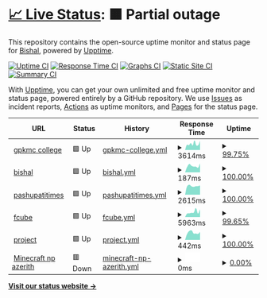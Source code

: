 # [📈 Live Status](https://uptime.bishalluitel.com.np): <!--live status--> **🟧 Partial outage**

This repository contains the open-source uptime monitor and status page for [Bishal](https://uptime.bishalluitel.com.np), powered by [Upptime](https://github.com/upptime/upptime).

[![Uptime CI](https://github.com/bishal520/uptime/workflows/Uptime%20CI/badge.svg)](https://github.com/bishal520/uptime/actions?query=workflow%3A%22Uptime+CI%22)
[![Response Time CI](https://github.com/bishal520/uptime/workflows/Response%20Time%20CI/badge.svg)](https://github.com/bishal520/uptime/actions?query=workflow%3A%22Response+Time+CI%22)
[![Graphs CI](https://github.com/bishal520/uptime/workflows/Graphs%20CI/badge.svg)](https://github.com/bishal520/uptime/actions?query=workflow%3A%22Graphs+CI%22)
[![Static Site CI](https://github.com/bishal520/uptime/workflows/Static%20Site%20CI/badge.svg)](https://github.com/bishal520/uptime/actions?query=workflow%3A%22Static+Site+CI%22)
[![Summary CI](https://github.com/bishal520/uptime/workflows/Summary%20CI/badge.svg)](https://github.com/bishal520/uptime/actions?query=workflow%3A%22Summary+CI%22)

With [Upptime](https://upptime.js.org), you can get your own unlimited and free uptime monitor and status page, powered entirely by a GitHub repository. We use [Issues](https://github.com/bishal520/uptime/issues) as incident reports, [Actions](https://github.com/bishal520/uptime/actions) as uptime monitors, and [Pages](https://uptime.bishalluitel.com.np) for the status page.

<!--start: status pages-->
<!-- This summary is generated by Upptime (https://github.com/upptime/upptime) -->
<!-- Do not edit this manually, your changes will be overwritten -->
<!-- prettier-ignore -->
| URL | Status | History | Response Time | Uptime |
| --- | ------ | ------- | ------------- | ------ |
| <img alt="" src="https://icons.duckduckgo.com/ip3/www.gpkmc.edu.np.ico" height="13"> [gpkmc college](https://www.gpkmc.edu.np) | 🟩 Up | [gpkmc-college.yml](https://github.com/bishal520/uptime/commits/HEAD/history/gpkmc-college.yml) | <details><summary><img alt="Response time graph" src="./graphs/gpkmc-college/response-time-week.png" height="20"> 3614ms</summary><br><a href="https://uptime.bishalluitel.com.np/history/gpkmc-college"><img alt="Response time 2729" src="https://img.shields.io/endpoint?url=https%3A%2F%2Fraw.githubusercontent.com%2Fbishal520%2Fuptime%2FHEAD%2Fapi%2Fgpkmc-college%2Fresponse-time.json"></a><br><a href="https://uptime.bishalluitel.com.np/history/gpkmc-college"><img alt="24-hour response time 2947" src="https://img.shields.io/endpoint?url=https%3A%2F%2Fraw.githubusercontent.com%2Fbishal520%2Fuptime%2FHEAD%2Fapi%2Fgpkmc-college%2Fresponse-time-day.json"></a><br><a href="https://uptime.bishalluitel.com.np/history/gpkmc-college"><img alt="7-day response time 3614" src="https://img.shields.io/endpoint?url=https%3A%2F%2Fraw.githubusercontent.com%2Fbishal520%2Fuptime%2FHEAD%2Fapi%2Fgpkmc-college%2Fresponse-time-week.json"></a><br><a href="https://uptime.bishalluitel.com.np/history/gpkmc-college"><img alt="30-day response time 5436" src="https://img.shields.io/endpoint?url=https%3A%2F%2Fraw.githubusercontent.com%2Fbishal520%2Fuptime%2FHEAD%2Fapi%2Fgpkmc-college%2Fresponse-time-month.json"></a><br><a href="https://uptime.bishalluitel.com.np/history/gpkmc-college"><img alt="1-year response time 2729" src="https://img.shields.io/endpoint?url=https%3A%2F%2Fraw.githubusercontent.com%2Fbishal520%2Fuptime%2FHEAD%2Fapi%2Fgpkmc-college%2Fresponse-time-year.json"></a></details> | <details><summary><a href="https://uptime.bishalluitel.com.np/history/gpkmc-college">99.75%</a></summary><a href="https://uptime.bishalluitel.com.np/history/gpkmc-college"><img alt="All-time uptime 99.79%" src="https://img.shields.io/endpoint?url=https%3A%2F%2Fraw.githubusercontent.com%2Fbishal520%2Fuptime%2FHEAD%2Fapi%2Fgpkmc-college%2Fuptime.json"></a><br><a href="https://uptime.bishalluitel.com.np/history/gpkmc-college"><img alt="24-hour uptime 100.00%" src="https://img.shields.io/endpoint?url=https%3A%2F%2Fraw.githubusercontent.com%2Fbishal520%2Fuptime%2FHEAD%2Fapi%2Fgpkmc-college%2Fuptime-day.json"></a><br><a href="https://uptime.bishalluitel.com.np/history/gpkmc-college"><img alt="7-day uptime 99.75%" src="https://img.shields.io/endpoint?url=https%3A%2F%2Fraw.githubusercontent.com%2Fbishal520%2Fuptime%2FHEAD%2Fapi%2Fgpkmc-college%2Fuptime-week.json"></a><br><a href="https://uptime.bishalluitel.com.np/history/gpkmc-college"><img alt="30-day uptime 99.77%" src="https://img.shields.io/endpoint?url=https%3A%2F%2Fraw.githubusercontent.com%2Fbishal520%2Fuptime%2FHEAD%2Fapi%2Fgpkmc-college%2Fuptime-month.json"></a><br><a href="https://uptime.bishalluitel.com.np/history/gpkmc-college"><img alt="1-year uptime 99.79%" src="https://img.shields.io/endpoint?url=https%3A%2F%2Fraw.githubusercontent.com%2Fbishal520%2Fuptime%2FHEAD%2Fapi%2Fgpkmc-college%2Fuptime-year.json"></a></details>
| <img alt="" src="https://icons.duckduckgo.com/ip3/www.bishalluitel.com.np.ico" height="13"> [bishal](https://www.bishalluitel.com.np) | 🟩 Up | [bishal.yml](https://github.com/bishal520/uptime/commits/HEAD/history/bishal.yml) | <details><summary><img alt="Response time graph" src="./graphs/bishal/response-time-week.png" height="20"> 187ms</summary><br><a href="https://uptime.bishalluitel.com.np/history/bishal"><img alt="Response time 210" src="https://img.shields.io/endpoint?url=https%3A%2F%2Fraw.githubusercontent.com%2Fbishal520%2Fuptime%2FHEAD%2Fapi%2Fbishal%2Fresponse-time.json"></a><br><a href="https://uptime.bishalluitel.com.np/history/bishal"><img alt="24-hour response time 135" src="https://img.shields.io/endpoint?url=https%3A%2F%2Fraw.githubusercontent.com%2Fbishal520%2Fuptime%2FHEAD%2Fapi%2Fbishal%2Fresponse-time-day.json"></a><br><a href="https://uptime.bishalluitel.com.np/history/bishal"><img alt="7-day response time 187" src="https://img.shields.io/endpoint?url=https%3A%2F%2Fraw.githubusercontent.com%2Fbishal520%2Fuptime%2FHEAD%2Fapi%2Fbishal%2Fresponse-time-week.json"></a><br><a href="https://uptime.bishalluitel.com.np/history/bishal"><img alt="30-day response time 196" src="https://img.shields.io/endpoint?url=https%3A%2F%2Fraw.githubusercontent.com%2Fbishal520%2Fuptime%2FHEAD%2Fapi%2Fbishal%2Fresponse-time-month.json"></a><br><a href="https://uptime.bishalluitel.com.np/history/bishal"><img alt="1-year response time 210" src="https://img.shields.io/endpoint?url=https%3A%2F%2Fraw.githubusercontent.com%2Fbishal520%2Fuptime%2FHEAD%2Fapi%2Fbishal%2Fresponse-time-year.json"></a></details> | <details><summary><a href="https://uptime.bishalluitel.com.np/history/bishal">100.00%</a></summary><a href="https://uptime.bishalluitel.com.np/history/bishal"><img alt="All-time uptime 100.00%" src="https://img.shields.io/endpoint?url=https%3A%2F%2Fraw.githubusercontent.com%2Fbishal520%2Fuptime%2FHEAD%2Fapi%2Fbishal%2Fuptime.json"></a><br><a href="https://uptime.bishalluitel.com.np/history/bishal"><img alt="24-hour uptime 100.00%" src="https://img.shields.io/endpoint?url=https%3A%2F%2Fraw.githubusercontent.com%2Fbishal520%2Fuptime%2FHEAD%2Fapi%2Fbishal%2Fuptime-day.json"></a><br><a href="https://uptime.bishalluitel.com.np/history/bishal"><img alt="7-day uptime 100.00%" src="https://img.shields.io/endpoint?url=https%3A%2F%2Fraw.githubusercontent.com%2Fbishal520%2Fuptime%2FHEAD%2Fapi%2Fbishal%2Fuptime-week.json"></a><br><a href="https://uptime.bishalluitel.com.np/history/bishal"><img alt="30-day uptime 100.00%" src="https://img.shields.io/endpoint?url=https%3A%2F%2Fraw.githubusercontent.com%2Fbishal520%2Fuptime%2FHEAD%2Fapi%2Fbishal%2Fuptime-month.json"></a><br><a href="https://uptime.bishalluitel.com.np/history/bishal"><img alt="1-year uptime 100.00%" src="https://img.shields.io/endpoint?url=https%3A%2F%2Fraw.githubusercontent.com%2Fbishal520%2Fuptime%2FHEAD%2Fapi%2Fbishal%2Fuptime-year.json"></a></details>
| <img alt="" src="https://icons.duckduckgo.com/ip3/www.pashupatitimes.com.ico" height="13"> [pashupatitimes](https://www.pashupatitimes.com) | 🟩 Up | [pashupatitimes.yml](https://github.com/bishal520/uptime/commits/HEAD/history/pashupatitimes.yml) | <details><summary><img alt="Response time graph" src="./graphs/pashupatitimes/response-time-week.png" height="20"> 2615ms</summary><br><a href="https://uptime.bishalluitel.com.np/history/pashupatitimes"><img alt="Response time 1804" src="https://img.shields.io/endpoint?url=https%3A%2F%2Fraw.githubusercontent.com%2Fbishal520%2Fuptime%2FHEAD%2Fapi%2Fpashupatitimes%2Fresponse-time.json"></a><br><a href="https://uptime.bishalluitel.com.np/history/pashupatitimes"><img alt="24-hour response time 2735" src="https://img.shields.io/endpoint?url=https%3A%2F%2Fraw.githubusercontent.com%2Fbishal520%2Fuptime%2FHEAD%2Fapi%2Fpashupatitimes%2Fresponse-time-day.json"></a><br><a href="https://uptime.bishalluitel.com.np/history/pashupatitimes"><img alt="7-day response time 2615" src="https://img.shields.io/endpoint?url=https%3A%2F%2Fraw.githubusercontent.com%2Fbishal520%2Fuptime%2FHEAD%2Fapi%2Fpashupatitimes%2Fresponse-time-week.json"></a><br><a href="https://uptime.bishalluitel.com.np/history/pashupatitimes"><img alt="30-day response time 2555" src="https://img.shields.io/endpoint?url=https%3A%2F%2Fraw.githubusercontent.com%2Fbishal520%2Fuptime%2FHEAD%2Fapi%2Fpashupatitimes%2Fresponse-time-month.json"></a><br><a href="https://uptime.bishalluitel.com.np/history/pashupatitimes"><img alt="1-year response time 1804" src="https://img.shields.io/endpoint?url=https%3A%2F%2Fraw.githubusercontent.com%2Fbishal520%2Fuptime%2FHEAD%2Fapi%2Fpashupatitimes%2Fresponse-time-year.json"></a></details> | <details><summary><a href="https://uptime.bishalluitel.com.np/history/pashupatitimes">100.00%</a></summary><a href="https://uptime.bishalluitel.com.np/history/pashupatitimes"><img alt="All-time uptime 29.23%" src="https://img.shields.io/endpoint?url=https%3A%2F%2Fraw.githubusercontent.com%2Fbishal520%2Fuptime%2FHEAD%2Fapi%2Fpashupatitimes%2Fuptime.json"></a><br><a href="https://uptime.bishalluitel.com.np/history/pashupatitimes"><img alt="24-hour uptime 100.00%" src="https://img.shields.io/endpoint?url=https%3A%2F%2Fraw.githubusercontent.com%2Fbishal520%2Fuptime%2FHEAD%2Fapi%2Fpashupatitimes%2Fuptime-day.json"></a><br><a href="https://uptime.bishalluitel.com.np/history/pashupatitimes"><img alt="7-day uptime 100.00%" src="https://img.shields.io/endpoint?url=https%3A%2F%2Fraw.githubusercontent.com%2Fbishal520%2Fuptime%2FHEAD%2Fapi%2Fpashupatitimes%2Fuptime-week.json"></a><br><a href="https://uptime.bishalluitel.com.np/history/pashupatitimes"><img alt="30-day uptime 45.76%" src="https://img.shields.io/endpoint?url=https%3A%2F%2Fraw.githubusercontent.com%2Fbishal520%2Fuptime%2FHEAD%2Fapi%2Fpashupatitimes%2Fuptime-month.json"></a><br><a href="https://uptime.bishalluitel.com.np/history/pashupatitimes"><img alt="1-year uptime 29.23%" src="https://img.shields.io/endpoint?url=https%3A%2F%2Fraw.githubusercontent.com%2Fbishal520%2Fuptime%2FHEAD%2Fapi%2Fpashupatitimes%2Fuptime-year.json"></a></details>
| <img alt="" src="https://icons.duckduckgo.com/ip3/www.fcubecinemas.com.ico" height="13"> [fcube](https://www.fcubecinemas.com/) | 🟩 Up | [fcube.yml](https://github.com/bishal520/uptime/commits/HEAD/history/fcube.yml) | <details><summary><img alt="Response time graph" src="./graphs/fcube/response-time-week.png" height="20"> 5963ms</summary><br><a href="https://uptime.bishalluitel.com.np/history/fcube"><img alt="Response time 3960" src="https://img.shields.io/endpoint?url=https%3A%2F%2Fraw.githubusercontent.com%2Fbishal520%2Fuptime%2FHEAD%2Fapi%2Ffcube%2Fresponse-time.json"></a><br><a href="https://uptime.bishalluitel.com.np/history/fcube"><img alt="24-hour response time 11532" src="https://img.shields.io/endpoint?url=https%3A%2F%2Fraw.githubusercontent.com%2Fbishal520%2Fuptime%2FHEAD%2Fapi%2Ffcube%2Fresponse-time-day.json"></a><br><a href="https://uptime.bishalluitel.com.np/history/fcube"><img alt="7-day response time 5963" src="https://img.shields.io/endpoint?url=https%3A%2F%2Fraw.githubusercontent.com%2Fbishal520%2Fuptime%2FHEAD%2Fapi%2Ffcube%2Fresponse-time-week.json"></a><br><a href="https://uptime.bishalluitel.com.np/history/fcube"><img alt="30-day response time 3905" src="https://img.shields.io/endpoint?url=https%3A%2F%2Fraw.githubusercontent.com%2Fbishal520%2Fuptime%2FHEAD%2Fapi%2Ffcube%2Fresponse-time-month.json"></a><br><a href="https://uptime.bishalluitel.com.np/history/fcube"><img alt="1-year response time 3960" src="https://img.shields.io/endpoint?url=https%3A%2F%2Fraw.githubusercontent.com%2Fbishal520%2Fuptime%2FHEAD%2Fapi%2Ffcube%2Fresponse-time-year.json"></a></details> | <details><summary><a href="https://uptime.bishalluitel.com.np/history/fcube">99.65%</a></summary><a href="https://uptime.bishalluitel.com.np/history/fcube"><img alt="All-time uptime 99.67%" src="https://img.shields.io/endpoint?url=https%3A%2F%2Fraw.githubusercontent.com%2Fbishal520%2Fuptime%2FHEAD%2Fapi%2Ffcube%2Fuptime.json"></a><br><a href="https://uptime.bishalluitel.com.np/history/fcube"><img alt="24-hour uptime 97.56%" src="https://img.shields.io/endpoint?url=https%3A%2F%2Fraw.githubusercontent.com%2Fbishal520%2Fuptime%2FHEAD%2Fapi%2Ffcube%2Fuptime-day.json"></a><br><a href="https://uptime.bishalluitel.com.np/history/fcube"><img alt="7-day uptime 99.65%" src="https://img.shields.io/endpoint?url=https%3A%2F%2Fraw.githubusercontent.com%2Fbishal520%2Fuptime%2FHEAD%2Fapi%2Ffcube%2Fuptime-week.json"></a><br><a href="https://uptime.bishalluitel.com.np/history/fcube"><img alt="30-day uptime 99.66%" src="https://img.shields.io/endpoint?url=https%3A%2F%2Fraw.githubusercontent.com%2Fbishal520%2Fuptime%2FHEAD%2Fapi%2Ffcube%2Fuptime-month.json"></a><br><a href="https://uptime.bishalluitel.com.np/history/fcube"><img alt="1-year uptime 99.67%" src="https://img.shields.io/endpoint?url=https%3A%2F%2Fraw.githubusercontent.com%2Fbishal520%2Fuptime%2FHEAD%2Fapi%2Ffcube%2Fuptime-year.json"></a></details>
| <img alt="" src="https://icons.duckduckgo.com/ip3/project.bishalluitel.com.np.ico" height="13"> [project](https://project.bishalluitel.com.np/) | 🟩 Up | [project.yml](https://github.com/bishal520/uptime/commits/HEAD/history/project.yml) | <details><summary><img alt="Response time graph" src="./graphs/project/response-time-week.png" height="20"> 442ms</summary><br><a href="https://uptime.bishalluitel.com.np/history/project"><img alt="Response time 448" src="https://img.shields.io/endpoint?url=https%3A%2F%2Fraw.githubusercontent.com%2Fbishal520%2Fuptime%2FHEAD%2Fapi%2Fproject%2Fresponse-time.json"></a><br><a href="https://uptime.bishalluitel.com.np/history/project"><img alt="24-hour response time 418" src="https://img.shields.io/endpoint?url=https%3A%2F%2Fraw.githubusercontent.com%2Fbishal520%2Fuptime%2FHEAD%2Fapi%2Fproject%2Fresponse-time-day.json"></a><br><a href="https://uptime.bishalluitel.com.np/history/project"><img alt="7-day response time 442" src="https://img.shields.io/endpoint?url=https%3A%2F%2Fraw.githubusercontent.com%2Fbishal520%2Fuptime%2FHEAD%2Fapi%2Fproject%2Fresponse-time-week.json"></a><br><a href="https://uptime.bishalluitel.com.np/history/project"><img alt="30-day response time 453" src="https://img.shields.io/endpoint?url=https%3A%2F%2Fraw.githubusercontent.com%2Fbishal520%2Fuptime%2FHEAD%2Fapi%2Fproject%2Fresponse-time-month.json"></a><br><a href="https://uptime.bishalluitel.com.np/history/project"><img alt="1-year response time 448" src="https://img.shields.io/endpoint?url=https%3A%2F%2Fraw.githubusercontent.com%2Fbishal520%2Fuptime%2FHEAD%2Fapi%2Fproject%2Fresponse-time-year.json"></a></details> | <details><summary><a href="https://uptime.bishalluitel.com.np/history/project">100.00%</a></summary><a href="https://uptime.bishalluitel.com.np/history/project"><img alt="All-time uptime 100.00%" src="https://img.shields.io/endpoint?url=https%3A%2F%2Fraw.githubusercontent.com%2Fbishal520%2Fuptime%2FHEAD%2Fapi%2Fproject%2Fuptime.json"></a><br><a href="https://uptime.bishalluitel.com.np/history/project"><img alt="24-hour uptime 100.00%" src="https://img.shields.io/endpoint?url=https%3A%2F%2Fraw.githubusercontent.com%2Fbishal520%2Fuptime%2FHEAD%2Fapi%2Fproject%2Fuptime-day.json"></a><br><a href="https://uptime.bishalluitel.com.np/history/project"><img alt="7-day uptime 100.00%" src="https://img.shields.io/endpoint?url=https%3A%2F%2Fraw.githubusercontent.com%2Fbishal520%2Fuptime%2FHEAD%2Fapi%2Fproject%2Fuptime-week.json"></a><br><a href="https://uptime.bishalluitel.com.np/history/project"><img alt="30-day uptime 100.00%" src="https://img.shields.io/endpoint?url=https%3A%2F%2Fraw.githubusercontent.com%2Fbishal520%2Fuptime%2FHEAD%2Fapi%2Fproject%2Fuptime-month.json"></a><br><a href="https://uptime.bishalluitel.com.np/history/project"><img alt="1-year uptime 100.00%" src="https://img.shields.io/endpoint?url=https%3A%2F%2Fraw.githubusercontent.com%2Fbishal520%2Fuptime%2FHEAD%2Fapi%2Fproject%2Fuptime-year.json"></a></details>
| <img alt="" src="https://icons.duckduckgo.com/ip3/null.ico" height="13"> [Minecraft np azerith](as.azerithmc.com) | 🟥 Down | [minecraft-np-azerith.yml](https://github.com/bishal520/uptime/commits/HEAD/history/minecraft-np-azerith.yml) | <details><summary><img alt="Response time graph" src="./graphs/minecraft-np-azerith/response-time-week.png" height="20"> 0ms</summary><br><a href="https://uptime.bishalluitel.com.np/history/minecraft-np-azerith"><img alt="Response time 220" src="https://img.shields.io/endpoint?url=https%3A%2F%2Fraw.githubusercontent.com%2Fbishal520%2Fuptime%2FHEAD%2Fapi%2Fminecraft-np-azerith%2Fresponse-time.json"></a><br><a href="https://uptime.bishalluitel.com.np/history/minecraft-np-azerith"><img alt="24-hour response time 0" src="https://img.shields.io/endpoint?url=https%3A%2F%2Fraw.githubusercontent.com%2Fbishal520%2Fuptime%2FHEAD%2Fapi%2Fminecraft-np-azerith%2Fresponse-time-day.json"></a><br><a href="https://uptime.bishalluitel.com.np/history/minecraft-np-azerith"><img alt="7-day response time 0" src="https://img.shields.io/endpoint?url=https%3A%2F%2Fraw.githubusercontent.com%2Fbishal520%2Fuptime%2FHEAD%2Fapi%2Fminecraft-np-azerith%2Fresponse-time-week.json"></a><br><a href="https://uptime.bishalluitel.com.np/history/minecraft-np-azerith"><img alt="30-day response time 241" src="https://img.shields.io/endpoint?url=https%3A%2F%2Fraw.githubusercontent.com%2Fbishal520%2Fuptime%2FHEAD%2Fapi%2Fminecraft-np-azerith%2Fresponse-time-month.json"></a><br><a href="https://uptime.bishalluitel.com.np/history/minecraft-np-azerith"><img alt="1-year response time 220" src="https://img.shields.io/endpoint?url=https%3A%2F%2Fraw.githubusercontent.com%2Fbishal520%2Fuptime%2FHEAD%2Fapi%2Fminecraft-np-azerith%2Fresponse-time-year.json"></a></details> | <details><summary><a href="https://uptime.bishalluitel.com.np/history/minecraft-np-azerith">0.00%</a></summary><a href="https://uptime.bishalluitel.com.np/history/minecraft-np-azerith"><img alt="All-time uptime 42.79%" src="https://img.shields.io/endpoint?url=https%3A%2F%2Fraw.githubusercontent.com%2Fbishal520%2Fuptime%2FHEAD%2Fapi%2Fminecraft-np-azerith%2Fuptime.json"></a><br><a href="https://uptime.bishalluitel.com.np/history/minecraft-np-azerith"><img alt="24-hour uptime 0.00%" src="https://img.shields.io/endpoint?url=https%3A%2F%2Fraw.githubusercontent.com%2Fbishal520%2Fuptime%2FHEAD%2Fapi%2Fminecraft-np-azerith%2Fuptime-day.json"></a><br><a href="https://uptime.bishalluitel.com.np/history/minecraft-np-azerith"><img alt="7-day uptime 0.00%" src="https://img.shields.io/endpoint?url=https%3A%2F%2Fraw.githubusercontent.com%2Fbishal520%2Fuptime%2FHEAD%2Fapi%2Fminecraft-np-azerith%2Fuptime-week.json"></a><br><a href="https://uptime.bishalluitel.com.np/history/minecraft-np-azerith"><img alt="30-day uptime 50.21%" src="https://img.shields.io/endpoint?url=https%3A%2F%2Fraw.githubusercontent.com%2Fbishal520%2Fuptime%2FHEAD%2Fapi%2Fminecraft-np-azerith%2Fuptime-month.json"></a><br><a href="https://uptime.bishalluitel.com.np/history/minecraft-np-azerith"><img alt="1-year uptime 42.79%" src="https://img.shields.io/endpoint?url=https%3A%2F%2Fraw.githubusercontent.com%2Fbishal520%2Fuptime%2FHEAD%2Fapi%2Fminecraft-np-azerith%2Fuptime-year.json"></a></details>

<!--end: status pages-->

[**Visit our status website →**](https://uptime.bishalluitel.com.np)
